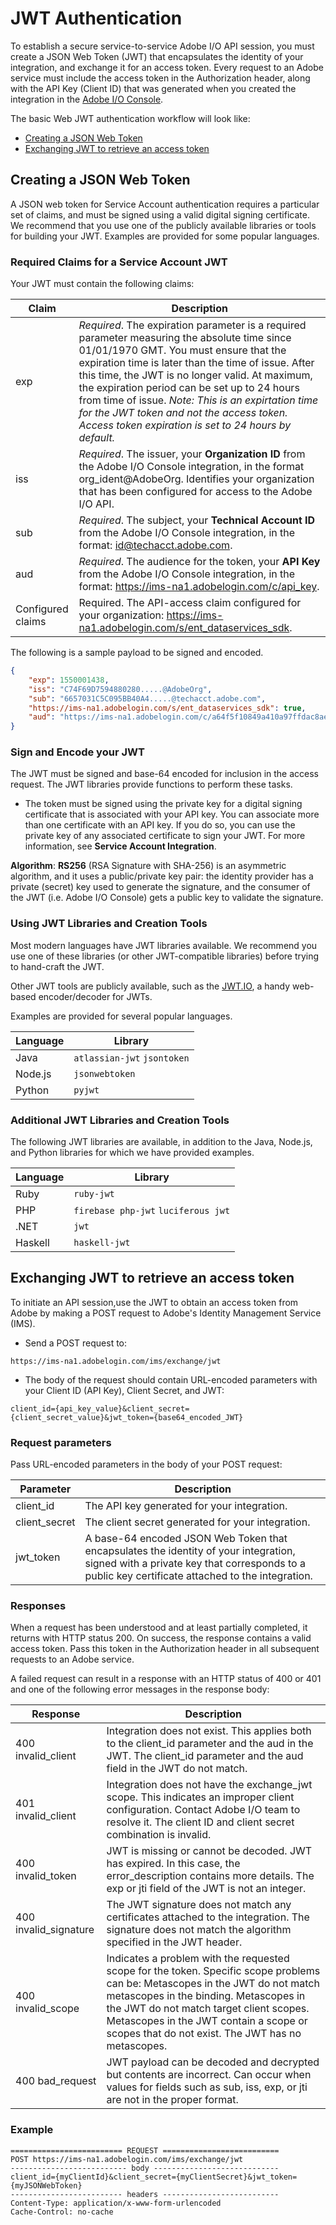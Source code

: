 
# JWT Authentication

To establish a secure service-to-service Adobe I/O API session, you must create a JSON Web Token (JWT) that encapsulates the identity of your integration, and exchange it for an access token. Every request to an Adobe service must include the access token in the Authorization header, along with the API Key (Client ID) that was generated when you created the integration in the [Adobe I/O Console](https://console.adobe.io/).


The basic Web JWT authentication workflow will look like:

- [Creating a JSON Web Token](#creating-a-json-web-token)
- [Exchanging JWT to retrieve an access token](#exchanging-jwt-to-retrieve-an-access-token)

## Creating a JSON Web Token

A JSON web token for Service Account authentication requires a particular set of claims, and must be signed using a valid digital signing certificate. We recommend that you use one of the publicly available libraries or tools for building your JWT. Examples are provided for some popular languages.


### Required Claims for a Service Account JWT
Your JWT must contain the following claims:

Claim |	Description
---- | ----
exp |	*Required*. The expiration parameter is a required parameter measuring the absolute time since 01/01/1970 GMT. You must ensure that the expiration time is later than the time of issue. After this time, the JWT is no longer valid. At maximum, the expiration period can be set up to 24 hours from time of issue. *Note: This is an expirtation time for the JWT token and not the access token. Access token expiration is set to 24 hours by default.*
iss |	*Required*. The issuer, your **Organization ID** from the Adobe I/O Console integration, in the format org_ident@AdobeOrg. Identifies your organization that has been configured for access to the Adobe I/O API. 
sub |	*Required*. The subject, your **Technical Account ID** from the Adobe I/O Console integration,  in the format: id@techacct.adobe.com.
aud |	*Required*. The audience for the token, your **API Key** from the Adobe I/O Console integration, in the format: https://ims-na1.adobelogin.com/c/api_key.
Configured claims | Required. The API-access claim configured for your organization: https://ims-na1.adobelogin.com/s/ent_dataservices_sdk.

The following is a sample payload to be signed and encoded.

```json
{
    "exp": 1550001438,
    "iss": "C74F69D7594880280.....@AdobeOrg",
    "sub": "6657031C5C095BB40A4.....@techacct.adobe.com",
    "https://ims-na1.adobelogin.com/s/ent_dataservices_sdk": true,
    "aud": "https://ims-na1.adobelogin.com/c/a64f5f10849a410a97ffdac8ae1....."
}
```

### Sign and Encode your JWT
The JWT must be signed and base-64 encoded for inclusion in the access request. The JWT libraries provide functions to perform these tasks.

- The token must be signed using the private key for a digital signing certificate that is associated with your API key. You can associate more than one certificate with an API key. If you do so, you can use the private key of any associated certificate to sign your JWT. For more information, see **Service Account Integration**.

**Algorithm**: **RS256** (RSA Signature with SHA-256) is an asymmetric algorithm, and it uses a public/private key pair: the identity provider has a private (secret) key used to generate the signature, and the consumer of the JWT (i.e. Adobe I/O Console) gets a public key to validate the signature. 

### Using JWT Libraries and Creation Tools
Most modern languages have JWT libraries available. We recommend you use one of these libraries (or other JWT-compatible libraries) before trying to hand-craft the JWT.

Other JWT tools are publicly available, such as the [JWT.IO](https://jwt.io/), a handy web-based encoder/decoder for JWTs.

Examples are provided for several popular languages.

Language | Library 
---- | ---- 
Java | `atlassian-jwt` `jsontoken`
Node.js | `jsonwebtoken`
Python | `pyjwt`

### Additional JWT Libraries and Creation Tools
The following JWT libraries are available, in addition to the Java, Node.js, and Python libraries for which we have provided examples.

Language | Library
---- | ----
Ruby | `ruby-jwt`
PHP | `firebase php-jwt` `luciferous jwt`
.NET | `jwt`
Haskell | `haskell-jwt`

## Exchanging JWT to retrieve an access token

To initiate an API session,use the JWT to obtain an access token from Adobe by making a POST request to Adobe's Identity Management Service (IMS).

- Send a POST request to:

```https://ims-na1.adobelogin.com/ims/exchange/jwt```

- The body of the request should contain URL-encoded parameters with your Client ID (API Key), Client Secret, and JWT:

```client_id={api_key_value}&client_secret={client_secret_value}&jwt_token={base64_encoded_JWT}```

### Request parameters
Pass URL-encoded parameters in the body of your POST request:

Parameter | Description
---- | ----
client_id | The API key generated for your integration.
client_secret | The client secret generated for your integration.
jwt_token | A base-64 encoded JSON Web Token that encapsulates the identity of your integration, signed with a private key that corresponds to a public key certificate attached to the integration.

### Responses
When a request has been understood and at least partially completed, it returns with HTTP status 200. On success, the response contains a valid access token. Pass this token in the Authorization header in all subsequent requests to an Adobe service.

A failed request can result in a response with an HTTP status of 400 or 401 and one of the following error messages in the response body:

Response | Description
---- | ----
400 invalid_client | Integration does not exist. This applies both to the client_id parameter and the aud in the JWT. The client_id parameter and the aud field in the JWT do not match.
401 invalid_client | Integration does not have the exchange_jwt scope. This indicates an improper client configuration. Contact Adobe I/O team to resolve it. The client ID and client secret combination is invalid.
400 invalid_token | JWT is missing or cannot be decoded. JWT has expired. In this case, the error_description contains more details. The exp or jti field of the JWT is not an integer.
400 invalid_signature | The JWT signature does not match any certificates attached to the integration. The signature does not match the algorithm specified in the JWT header.
400 invalid_scope | Indicates a problem with the requested scope for the token. Specific scope problems can be: Metascopes in the JWT do not match metascopes in the binding. Metascopes in the JWT do not match target client scopes. Metascopes in the JWT contain a scope or scopes that do not exist. The JWT has no metascopes.
400 bad_request | JWT payload can be decoded and decrypted but contents are incorrect. Can occur when values for fields such as sub, iss, exp, or jti are not in the proper format.

### Example

```
========================= REQUEST ==========================
POST https://ims-na1.adobelogin.com/ims/exchange/jwt
-------------------------- body ----------------------------
client_id={myClientId}&client_secret={myClientSecret}&jwt_token={myJSONWebToken}
------------------------- headers --------------------------
Content-Type: application/x-www-form-urlencoded
Cache-Control: no-cache
```

